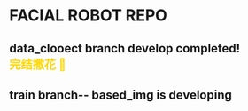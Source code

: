 # FACIAL ROBOT REPO

## data_clooect branch develop completed! <div style="color: gold; font-weight: bold;">完结撒花 🎉</div>
## train branch-- based_img is developing
